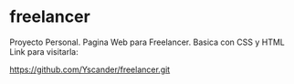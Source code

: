# freelancer
Proyecto Personal. Pagina Web para Freelancer. Basica con CSS y HTML
Link para visitarla:

https://github.com/Yscander/freelancer.git

